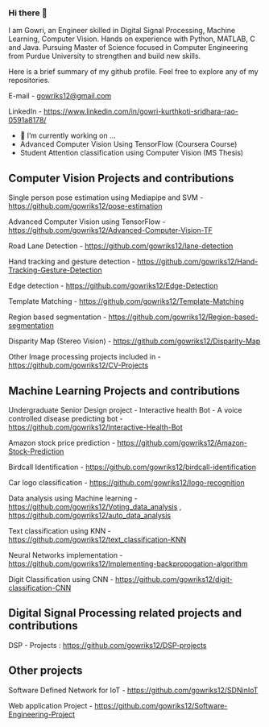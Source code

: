 ### Hi there 👋

<!--
**gowriks12/gowriks12** is a ✨ _special_ ✨ repository because its `README.md` (this file) appears on your GitHub profile.

Here are some ideas to get you started:

- 🔭 I’m currently working on ...
- 🌱 I’m currently learning ...
- 👯 I’m looking to collaborate on ...
- 🤔 I’m looking for help with ...
- 💬 Ask me about ...
- 📫 How to reach me: ...
- 😄 Pronouns: ...
- ⚡ Fun fact: ...
-->

I am Gowri, an Engineer skilled in Digital Signal Processing, Machine Learning, Computer Vision. Hands on experience with Python, MATLAB, C and Java. Pursuing Master of Science focused in Computer Engineering from Purdue University to strengthen and build new skills.

Here is a brief summary of my github profile. Feel free to explore any of my repositories.

E-mail - gowriks12@gmail.com

LinkedIn - https://www.linkedin.com/in/gowri-kurthkoti-sridhara-rao-0591a8178/

- 🔭 I’m currently working on ...
- Advanced Computer Vision Using TensorFlow (Coursera Course)
- Student Attention classification using Computer Vision (MS Thesis)

## Computer Vision Projects and contributions
Single person pose estimation using Mediapipe and SVM - https://github.com/gowriks12/pose-estimation

Advanced Computer Vision using TensorFlow - https://github.com/gowriks12/Advanced-Computer-Vision-TF

Road Lane Detection - https://github.com/gowriks12/lane-detection

Hand tracking and gesture detection - https://github.com/gowriks12/Hand-Tracking-Gesture-Detection

Edge detection - https://github.com/gowriks12/Edge-Detection

Template Matching - https://github.com/gowriks12/Template-Matching

Region based segmentation - https://github.com/gowriks12/Region-based-segmentation

Disparity Map (Stereo Vision) - https://github.com/gowriks12/Disparity-Map 

Other Image processing projects included in - https://github.com/gowriks12/CV-Projects


## Machine Learning Projects and contributions
Undergraduate Senior Design project - Interactive health Bot - A voice controlled disease predicting bot - https://github.com/gowriks12/Interactive-Health-Bot

Amazon stock price prediction - https://github.com/gowriks12/Amazon-Stock-Prediction

Birdcall Identification - https://github.com/gowriks12/birdcall-identification 

Car logo classification - https://github.com/gowriks12/logo-recognition

Data analysis using Machine learning - https://github.com/gowriks12/Voting_data_analysis , https://github.com/gowriks12/auto_data_analysis

Text classification using KNN - https://github.com/gowriks12/text_classification-KNN

Neural Networks implementation - https://github.com/gowriks12/Implementing-backpropogation-algorithm 

Digit Classification using CNN - https://github.com/gowriks12/digit-classification-CNN

## Digital Signal Processing related projects and contributions
DSP - Projects : https://github.com/gowriks12/DSP-projects

## Other projects
Software Defined Network for IoT - https://github.com/gowriks12/SDNinIoT

Web application Project - https://github.com/gowriks12/Software-Engineering-Project
